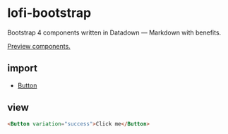 # lofi-bootstrap
Bootstrap 4 components written in Datadown — Markdown with benefits.

[Preview components.](https://datadown.collected.design/github/RoyalIcing/lofi-bootstrap/master/)

## import
- [Button](/components/button.md)

## view

```html
<Button variation="success">Click me</Button>
```
